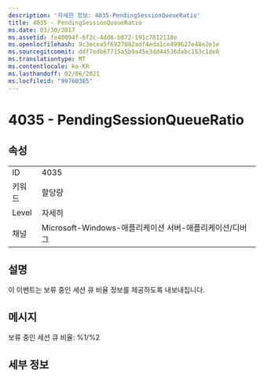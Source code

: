 ```yaml
---
description: '자세한 정보: 4035-PendingSessionQueueRatio'
title: 4035 - PendingSessionQueueRatio
ms.date: 03/30/2017
ms.assetid: fe40094f-6f2c-4dd8-b872-191c7812118e
ms.openlocfilehash: 9c3ecea5f6927082adf4eda1ce499627e48e2e1e
ms.sourcegitcommit: ddf7edb67715a5b9a45e3dd44536dabc153c1de0
ms.translationtype: MT
ms.contentlocale: ko-KR
ms.lasthandoff: 02/06/2021
ms.locfileid: "99760305"
---
```

# <a name="4035---pendingsessionqueueratio"></a>4035 - PendingSessionQueueRatio

## <a name="properties"></a>속성  
  
|||  
|-|-|  
|ID|4035|  
|키워드|할당량|  
|Level|자세히|  
|채널|Microsoft-Windows-애플리케이션 서버-애플리케이션/디버그|  
  
## <a name="description"></a>설명  

 이 이벤트는 보류 중인 세션 큐 비율 정보를 제공하도록 내보내집니다.  
  
## <a name="message"></a>메시지  

 보류 중인 세션 큐 비율: %1/%2  
  
## <a name="details"></a>세부 정보
